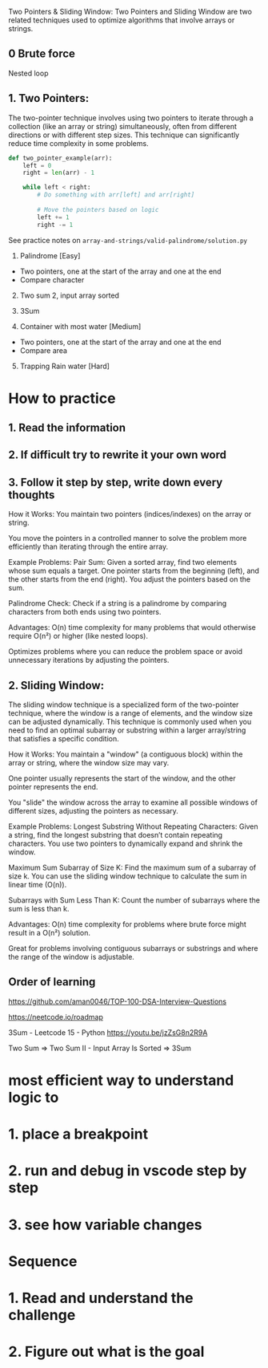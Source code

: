Two Pointers & Sliding Window:
Two Pointers and Sliding Window are two related techniques used to optimize algorithms that involve arrays or strings.

## 0 Brute force
Nested loop

## 1. Two Pointers:
The two-pointer technique involves using two pointers to iterate through a collection (like an array or string) simultaneously, often from different directions or with different step sizes. This technique can significantly reduce time complexity in some problems.

```python
def two_pointer_example(arr):
    left = 0
    right = len(arr) - 1

    while left < right:
        # Do something with arr[left] and arr[right]
        
        # Move the pointers based on logic
        left += 1
        right -= 1
```
See practice notes on `array-and-strings/valid-palindrome/solution.py`

1. Palindrome [Easy]
  - Two pointers, one at the start of the array and one at the end
  - Compare character

2. Two sum 2, input array sorted

3. 3Sum

4. Container with most water [Medium]
  - Two pointers, one at the start of the array and one at the end
  - Compare area

5. Trapping Rain water [Hard]

# How to practice

## 1. Read the information
## 2. If difficult try to rewrite it your own word
## 3. Follow it step by step, write down every thoughts


How it Works:
You maintain two pointers (indices/indexes) on the array or string.

You move the pointers in a controlled manner to solve the problem more efficiently than iterating through the entire array.

Example Problems:
Pair Sum: Given a sorted array, find two elements whose sum equals a target. One pointer starts from the beginning (left), and the other starts from the end (right). You adjust the pointers based on the sum.

Palindrome Check: Check if a string is a palindrome by comparing characters from both ends using two pointers.

Advantages:
O(n) time complexity for many problems that would otherwise require O(n²) or higher (like nested loops).

Optimizes problems where you can reduce the problem space or avoid unnecessary iterations by adjusting the pointers.

## 2. Sliding Window:
The sliding window technique is a specialized form of the two-pointer technique, where the window is a range of elements, and the window size can be adjusted dynamically. This technique is commonly used when you need to find an optimal subarray or substring within a larger array/string that satisfies a specific condition.

How it Works:
You maintain a "window" (a contiguous block) within the array or string, where the window size may vary.

One pointer usually represents the start of the window, and the other pointer represents the end.

You "slide" the window across the array to examine all possible windows of different sizes, adjusting the pointers as necessary.

Example Problems:
Longest Substring Without Repeating Characters: Given a string, find the longest substring that doesn’t contain repeating characters. You use two pointers to dynamically expand and shrink the window.

Maximum Sum Subarray of Size K: Find the maximum sum of a subarray of size k. You can use the sliding window technique to calculate the sum in linear time (O(n)).

Subarrays with Sum Less Than K: Count the number of subarrays where the sum is less than k.

Advantages:
O(n) time complexity for problems where brute force might result in a O(n²) solution.

Great for problems involving contiguous subarrays or substrings and where the range of the window is adjustable.

## Order of learning
https://github.com/aman0046/TOP-100-DSA-Interview-Questions

https://neetcode.io/roadmap

3Sum - Leetcode 15 - Python
https://youtu.be/jzZsG8n2R9A

Two Sum => Two Sum II - Input Array Is Sorted => 3Sum

# most efficient way to understand logic to
# 1. place a breakpoint
# 2. run and debug in vscode step by step
# 3. see how variable changes

# Sequence
# 1. Read and understand the challenge
# 2. Figure out what is the goal